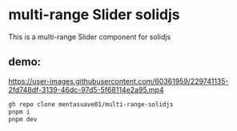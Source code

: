 # multi-range Slider solidjs

This is a multi-range Slider component for solidjs

## demo:


https://user-images.githubusercontent.com/60361959/229741135-2fd748df-3139-46dc-97d5-5f68114e2a95.mp4


```bash
gh repo clone mentasuave01/multi-range-solidjs
pnpm i
pnpm dev
```
